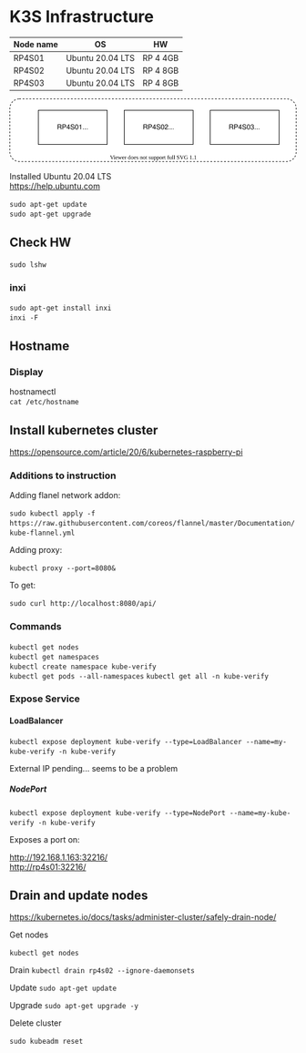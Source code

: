 # K3S Infrastructure

|Node name | OS              | HW           |
|----------|-----------------|--------------|
|RP4S01    |Ubuntu 20.04 LTS | RP 4 4GB     |
|RP4S02    |Ubuntu 20.04 LTS | RP 4 8GB     |
|RP4S03    |Ubuntu 20.04 LTS | RP 4 8GB     |

![drawio](./images/infrastructure.drawio.svg)

Installed Ubuntu 20.04 LTS  
<https://help.ubuntu.com>  

`sudo apt-get update`  
`sudo apt-get upgrade`  

## Check HW

`sudo lshw`  

### inxi

`sudo apt-get install inxi`  
`inxi -F`  

## Hostname

### Display

hostnamectl  
`cat /etc/hostname`  

## Install kubernetes cluster

<https://opensource.com/article/20/6/kubernetes-raspberry-pi>

### Additions to instruction

Adding flanel network addon:

`sudo kubectl apply -f https://raw.githubusercontent.com/coreos/flannel/master/Documentation/kube-flannel.yml`

Adding proxy:

`kubectl proxy --port=8080&`

To get:

`sudo curl http://localhost:8080/api/`

### Commands

`kubectl get nodes`  
`kubectl get namespaces`  
`kubectl create namespace kube-verify`  
`kubectl get pods --all-namespaces`
`kubectl get all -n kube-verify`  

### Expose Service

#### LoadBalancer

`kubectl expose deployment kube-verify --type=LoadBalancer --name=my-kube-verify -n kube-verify`  

External IP pending... seems to be a problem

##### NodePort

`kubectl expose deployment kube-verify --type=NodePort --name=my-kube-verify -n kube-verify`

Exposes a port on:

<http://192.168.1.163:32216/>  
<http://rp4s01:32216/>  

## Drain and update nodes

<https://kubernetes.io/docs/tasks/administer-cluster/safely-drain-node/>

Get nodes

`kubectl get nodes`

Drain
`kubectl drain rp4s02 --ignore-daemonsets`

Update
`sudo apt-get update`

Upgrade
`sudo apt-get upgrade -y`

Delete cluster

`sudo kubeadm reset`
